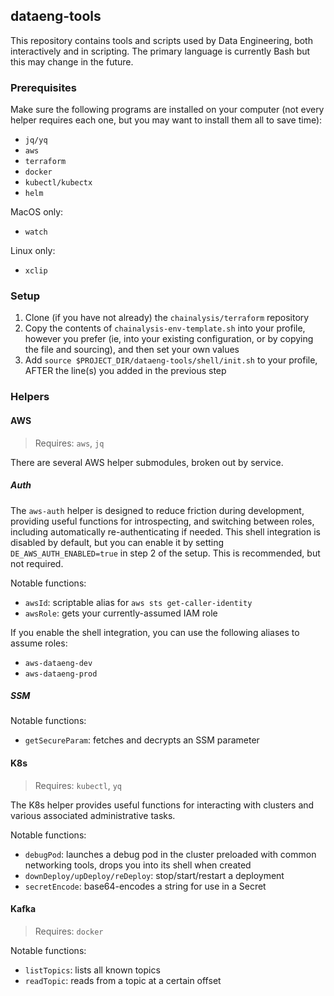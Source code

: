 ## dataeng-tools

This repository contains tools and scripts used by Data Engineering, both
interactively and in scripting. The primary language is currently Bash but this
may change in the future.

### Prerequisites

Make sure the following programs are installed on your computer (not every helper
requires each one, but you may want to install them all to save time):
- `jq/yq`
- `aws`
- `terraform`
- `docker`
- `kubectl/kubectx`
- `helm`

MacOS only:
- `watch`

Linux only:
- `xclip`

### Setup

1. Clone (if you have not already) the `chainalysis/terraform` repository
2. Copy the contents of `chainalysis-env-template.sh` into your profile, however
you prefer (ie, into your existing configuration, or by copying the file and sourcing),
and then set your own values
3. Add `source $PROJECT_DIR/dataeng-tools/shell/init.sh` to your profile, AFTER
the line(s) you added in the previous step

### Helpers

#### AWS

> Requires: `aws`, `jq`

There are several AWS helper submodules, broken out by service.

##### Auth

The `aws-auth` helper is designed to reduce friction during development, providing
useful functions for introspecting, and switching between roles, including
automatically re-authenticating if needed. This shell integration is disabled by default, but you can enable it by setting `DE_AWS_AUTH_ENABLED=true` in step 2
of the setup. This is recommended, but not required.

Notable functions:
 - `awsId`: scriptable alias for `aws sts get-caller-identity`
 - `awsRole`: gets your currently-assumed IAM role

If you enable the shell integration, you can use the following aliases to assume roles:
 - `aws-dataeng-dev`
 - `aws-dataeng-prod`

##### SSM

Notable functions:
 - `getSecureParam`: fetches and decrypts an SSM parameter

#### K8s

> Requires: `kubectl`, `yq`

The K8s helper provides useful functions for interacting with clusters and various
associated administrative tasks.

Notable functions:
 - `debugPod`: launches a debug pod in the cluster preloaded with common networking tools, drops you into its shell when created
 - `downDeploy/upDeploy/reDeploy`: stop/start/restart a deployment
 - `secretEncode`: base64-encodes a string for use in a Secret

#### Kafka

> Requires: `docker`

Notable functions:
- `listTopics`: lists all known topics
- `readTopic`: reads from a topic at a certain offset
